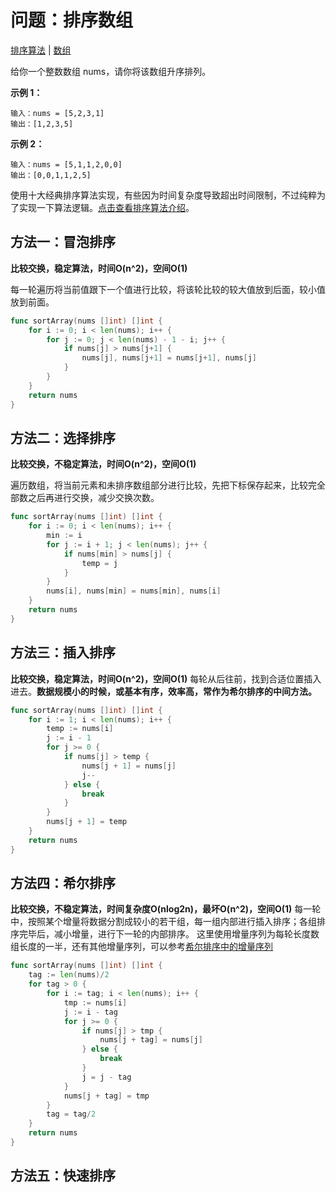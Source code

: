# 问题：排序数组

[排序算法](/classify/algorithm/算法-排序) | [数组](/classify/algorithm/基础数据结构-数组)

给你一个整数数组 nums，请你将该数组升序排列。

**示例 1：**

```
输入：nums = [5,2,3,1]
输出：[1,2,3,5]
```

**示例 2：**

```
输入：nums = [5,1,1,2,0,0]
输出：[0,0,1,1,2,5]
```

使用十大经典排序算法实现，有些因为时间复杂度导致超出时间限制，不过纯粹为了实现一下算法逻辑。[点击查看排序算法介绍](/classify/algorithm/concept/算法-排序算法)。

## 方法一：冒泡排序

**比较交换，稳定算法，时间O(n^2)，空间O(1)** 

每一轮遍历将当前值跟下一个值进行比较，将该轮比较的较大值放到后面，较小值放到前面。

```go
func sortArray(nums []int) []int {
    for i := 0; i < len(nums); i++ {
        for j := 0; j < len(nums) - 1 - i; j++ {
            if nums[j] > nums[j+1] {
                nums[j], nums[j+1] = nums[j+1], nums[j]
            }
        }
    }
    return nums
}
```

## 方法二：选择排序

**比较交换，不稳定算法，时间O(n^2)，空间O(1)**

遍历数组，将当前元素和未排序数组部分进行比较，先把下标保存起来，比较完全部数之后再进行交换，减少交换次数。

```go
func sortArray(nums []int) []int {
    for i := 0; i < len(nums); i++ {
        min := i
        for j := i + 1; j < len(nums); j++ {
            if nums[min] > nums[j] {
                temp = j
            }
        }
        nums[i], nums[min] = nums[min], nums[i]
    }
    return nums
}
```

## 方法三：插入排序

**比较交换，稳定算法，时间O(n^2)，空间O(1)**
每轮从后往前，找到合适位置插入进去。**数据规模小的时候，或基本有序，效率高，常作为希尔排序的中间方法。**

```go
func sortArray(nums []int) []int {
    for i := 1; i < len(nums); i++ {
        temp := nums[i]
        j := i - 1
        for j >= 0 {
            if nums[j] > temp {
                nums[j + 1] = nums[j]
                j--
            } else {
                break
            }
        }
        nums[j + 1] = temp
    }
    return nums
}
```

## 方法四：希尔排序

**比较交换，不稳定算法，时间复杂度O(nlog2n)，最坏O(n^2)，空间O(1)**
每一轮中，按照某个增量将数据分割成较小的若干组，每一组内部进行插入排序；各组排序完毕后，减小增量，进行下一轮的内部排序。
这里使用增量序列为每轮长度数组长度的一半，还有其他增量序列，可以参考[希尔排序中的增量序列](/classify/algorithm/concept/算法-排序算法#希尔排序中的增量序列)

```go
func sortArray(nums []int) []int {
    tag := len(nums)/2
    for tag > 0 {
        for i := tag; i < len(nums); i++ {
            tmp := nums[i]
            j := i - tag
            for j >= 0 {
                if nums[j] > tmp {
                    nums[j + tag] = nums[j]
                } else {
                    break
                }
                j = j - tag
            }
            nums[j + tag] = tmp
        }
        tag = tag/2
    }
    return nums
}
```

## 方法五：快速排序
